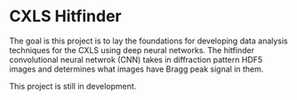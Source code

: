 # CXLS Hitfinder 

The goal is this project is to lay the foundations for developing data analysis techniques for the CXLS using deep neural networks. 
The hitfinder convolutional neural netwrok (CNN) takes in diffraction pattern HDF5 images and determines what images have Bragg peak signal in them. 

This project is still in development. 

